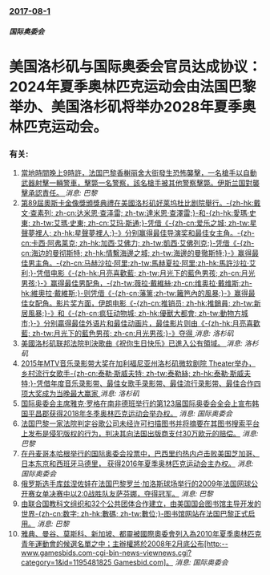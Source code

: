 ### [2017-08-1](/news/2017/08/1/index.md)

##### 国际奥委会
# 美国洛杉矶与国际奥委会官员达成协议：2024年夏季奥林匹克运动会由法国巴黎举办、美国洛杉矶将举办2028年夏季奥林匹克运动会。




### 有关:

1. [當地時間晚上9時許，法国巴黎香榭丽舍大街發生恐怖襲擊，一名槍手以自動武器射擊一輛警車，擊斃一名警察，該名槍手被其他警察擊斃。伊斯兰国對襲擊承認責任。 ](/zh/news/2017/04/20/當地時間晚上9時許-法国巴黎香榭丽舍大街發生恐怖襲擊-一名槍手以自動武器射擊一輛警車-擊斃一名警察-該名槍手被其他警察擊.md) _消息: 巴黎_
2. [第89屆奧斯卡金像獎頒獎典禮在美國洛杉矶好莱坞杜比剧院舉行。-{zh-hk:戴文·查素列; zh-cn:达米恩·查泽雷; zh-tw:達米恩·查澤雷;}-和-{zh-hk:愛瑪·史東; zh-tw:艾瑪·史東; zh-cn:艾玛·斯通;}-凭借《-{zh-cn:爱乐之城; zh-tw:星聲夢裡人; zh-hk:星聲夢裡人;}-》分别赢得最佳导演奖和最佳女主角。-{zh-cn:卡西·阿弗莱克; zh-hk:加西·艾佛力; zh-tw:凱西·艾佛列克;}-凭借《-{zh-cn:海边的曼彻斯特; zh-hk:情繫海邊之城; zh-tw:海邊的曼徹斯特;}-》赢得最佳男主角。-{zh-cn:马赫沙拉·阿里;zh-tw:馬赫夏拉·阿里;zh-hk:馬許沙拉·艾利;}-凭借电影《-{zh-hk:月亮喜歡藍; zh-tw:月光下的藍色男孩; zh-cn:月光男孩;}-》赢得最佳男配角，-{zh-tw:薇拉·戴維絲;zh-cn:维奥拉·戴维斯;zh-hk:維奧拉·戴維斯;}-则凭借《-{zh-cn:藩篱;zh-tw:籬笆內的風暴;}-》赢得最佳女配角。影片奖方面，伊朗电影《-{zh-cn:推销员; zh-hk:推銷員; zh-tw:新居風暴;}-》和《-{zh-cn:疯狂动物城; zh-hk:優獸大都會; zh-tw:動物方城市;}-》分别贏得最佳外语片和最佳动画片，最佳影片则由《-{zh-hk:月亮喜歡藍; zh-tw:月光下的藍色男孩; zh-cn:月光男孩;}-》夺得 ](/zh/news/2017/02/26/第89屆奧斯卡金像獎頒獎典禮在美國洛杉矶好莱坞杜比剧院舉行-zh-hk-戴文-查素列-zh-cn-达米恩-查泽雷.md) _消息: 洛杉矶_
3. [美國洛杉矶联邦法院判決歌曲《祝你生日快乐》已進入公有領域。 ](/zh/news/2015/09/22/美國洛杉矶联邦法院判決歌曲-祝你生日快乐-已進入公有領域.md) _消息: 洛杉矶_
4. [2015年MTV音乐录影带大奖在加利福尼亚州洛杉矶微软剧院 Theater举办，乡村流行女歌手-{zh-cn:泰勒·斯威夫特; zh-tw:泰勒絲; zh-hk:泰勒·斯威夫特;}-凭借年度音乐录影带、最佳女歌手录影带、最佳流行录影带、最佳合作四项大奖成为当晚最大赢家 ](/zh/news/2015/08/31/2015年MTV音乐录影带大奖在加利福尼亚州洛杉矶微软剧院-Theater举办-乡村流行女歌手-zh-cn-泰勒-斯威.md) _消息: 洛杉矶_
5. [国际奥委会主席雅克·罗格在南非德班举行的第123届国际奥委会全会上宣布韩国平昌郡获得2018年冬季奥林匹克运动会举办权。](/zh/news/2011/07/6/国际奥委会主席雅克-罗格在南非德班举行的第123届国际奥委会全会上宣布韩国平昌郡获得2018年冬季奥林匹克运动会举办权.md) _消息: 国际奥委会_
6. [法国巴黎一家法院判定谷歌公司未经许可扫描图书并将摘要在其图书搜索平台上发布是侵犯版权的行为，判决其向法国出版商支付30万欧元的赔偿。](/zh/news/2009/12/18/法国巴黎一家法院判定谷歌公司未经许可扫描图书并将摘要在其图书搜索平台上发布是侵犯版权的行为-判决其向法国出版商支付30万.md) _消息: 巴黎_
7. [ 在丹麦哥本哈根举行的国际奥委会投票中，巴西里约热内卢击败美国芝加哥、日本东京和西班牙马德里， 获得2016年夏季奥林匹克运动会主办权。](/zh/news/2009/10/2/在丹麦哥本哈根举行的国际奥委会投票中-巴西里约热内卢击败美国芝加哥-日本东京和西班牙马德里-获得2016年夏季奥林匹.md) _消息: 国际奥委会_
8. [ 俄罗斯选手库兹涅佐娃在法国巴黎罗兰·加洛斯球场举行的2009年法国网球公开赛女单决赛中以2:0战胜队友萨芬娜，夺得冠军。](/zh/news/2009/06/6/俄罗斯选手库兹涅佐娃在法国巴黎罗兰-加洛斯球场举行的2009年法国网球公开赛女单决赛中以2-0战胜队友萨芬娜-夺得冠军.md) _消息: 巴黎_
9. [由联合国教科文组织和32个公共团体合作建立，由美国国会图书馆主导开发的世界-{zh-cn:数字; zh-hk:數碼; zh-tw:數位;}-图书馆网站在法国巴黎正式启用。](/zh/news/2009/04/21/由联合国教科文组织和32个公共团体合作建立-由美国国会图书馆主导开发的世界-zh-cn-数字-zh-hk-數碼-z.md) _消息: 巴黎_
10. [雅典、曼谷、莫斯科、新加坡、都靈被國際奧委會列入為2010年夏季奧林匹克青年運動會的候選名單之中；主辦權將於2008年2月底公布[http:--www.gamesbids.com-cgi-bin-news-viewnews.cgi?category=1&id=1195481825 Gamesbid.com]。](/zh/news/2007/11/19/雅典-曼谷-莫斯科-新加坡-都靈被國際奧委會列入為2010年夏季奧林匹克青年運動會的候選名單之中-主辦權將於2008年2.md) _消息: 国际奥委会_

